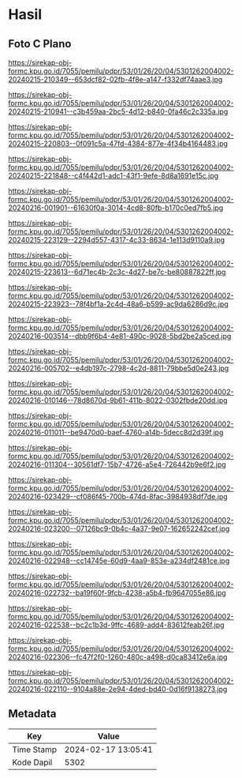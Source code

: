 # Hasil

## Foto C Plano

https://sirekap-obj-formc.kpu.go.id/7055/pemilu/pdpr/53/01/26/20/04/5301262004002-20240215-210349--653dcf82-02fb-4f8e-a147-f332df74aae3.jpg

https://sirekap-obj-formc.kpu.go.id/7055/pemilu/pdpr/53/01/26/20/04/5301262004002-20240215-210941--c3b459aa-2bc5-4d12-b840-0fa46c2c335a.jpg

https://sirekap-obj-formc.kpu.go.id/7055/pemilu/pdpr/53/01/26/20/04/5301262004002-20240215-220803--0f091c5a-47fd-4384-877e-4f34b4164483.jpg

https://sirekap-obj-formc.kpu.go.id/7055/pemilu/pdpr/53/01/26/20/04/5301262004002-20240215-221848--c4f442d1-adc1-43f1-9efe-8d8a1691e15c.jpg

https://sirekap-obj-formc.kpu.go.id/7055/pemilu/pdpr/53/01/26/20/04/5301262004002-20240216-001901--61630f0a-3014-4cd8-80fb-b170c0ed7fb5.jpg

https://sirekap-obj-formc.kpu.go.id/7055/pemilu/pdpr/53/01/26/20/04/5301262004002-20240215-223129--2294d557-4317-4c33-8634-1e113d9110a9.jpg

https://sirekap-obj-formc.kpu.go.id/7055/pemilu/pdpr/53/01/26/20/04/5301262004002-20240215-223613--6d71ec4b-2c3c-4d27-be7c-be80887822ff.jpg

https://sirekap-obj-formc.kpu.go.id/7055/pemilu/pdpr/53/01/26/20/04/5301262004002-20240215-223923--78f4bf1a-2c4d-48a6-b599-ac9da6286d9c.jpg

https://sirekap-obj-formc.kpu.go.id/7055/pemilu/pdpr/53/01/26/20/04/5301262004002-20240216-003514--dbb9f6b4-4e81-490c-9028-5bd2be2a5ced.jpg

https://sirekap-obj-formc.kpu.go.id/7055/pemilu/pdpr/53/01/26/20/04/5301262004002-20240216-005702--e4db197c-2798-4c2d-8811-79bbe5d0e243.jpg

https://sirekap-obj-formc.kpu.go.id/7055/pemilu/pdpr/53/01/26/20/04/5301262004002-20240216-010146--78d8670d-9b61-411b-8022-0302fbde20dd.jpg

https://sirekap-obj-formc.kpu.go.id/7055/pemilu/pdpr/53/01/26/20/04/5301262004002-20240216-011011--be9470d0-baef-4760-a14b-5decc8d2d39f.jpg

https://sirekap-obj-formc.kpu.go.id/7055/pemilu/pdpr/53/01/26/20/04/5301262004002-20240216-011304--30561df7-15b7-4726-a5e4-726442b9e6f2.jpg

https://sirekap-obj-formc.kpu.go.id/7055/pemilu/pdpr/53/01/26/20/04/5301262004002-20240216-023429--cf086f45-700b-474d-8fac-3984938df7de.jpg

https://sirekap-obj-formc.kpu.go.id/7055/pemilu/pdpr/53/01/26/20/04/5301262004002-20240216-023200--07126bc9-0b4c-4a37-9e07-162652242cef.jpg

https://sirekap-obj-formc.kpu.go.id/7055/pemilu/pdpr/53/01/26/20/04/5301262004002-20240216-022948--cc14745e-60d9-4aa9-853e-a234df2481ce.jpg

https://sirekap-obj-formc.kpu.go.id/7055/pemilu/pdpr/53/01/26/20/04/5301262004002-20240216-022732--ba19f60f-9fcb-4238-a5b4-fb9647055e86.jpg

https://sirekap-obj-formc.kpu.go.id/7055/pemilu/pdpr/53/01/26/20/04/5301262004002-20240216-022538--bc2c1b3d-9ffc-4689-add4-83612feab26f.jpg

https://sirekap-obj-formc.kpu.go.id/7055/pemilu/pdpr/53/01/26/20/04/5301262004002-20240216-022306--fc47f2f0-1260-480c-a498-d0ca83412e6a.jpg

https://sirekap-obj-formc.kpu.go.id/7055/pemilu/pdpr/53/01/26/20/04/5301262004002-20240216-022110--9104a88e-2e94-4ded-bd40-0d16f9138273.jpg


## Metadata

| Key        | Value               |
| ---------- | ------------------- |
| Time Stamp | 2024-02-17 13:05:41 |
| Kode Dapil | 5302                |



